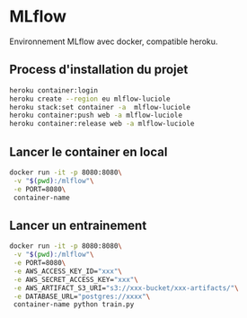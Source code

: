 # MLflow

Environnement MLflow avec docker, compatible heroku.

## Process d'installation du projet

```bash
heroku container:login
heroku create --region eu mlflow-luciole
heroku stack:set container -a  mlflow-luciole
heroku container:push web -a mlflow-luciole
heroku container:release web -a mlflow-luciole
```

## Lancer le container en local

```bash
docker run -it -p 8080:8080\
 -v "$(pwd):/mlflow"\
 -e PORT=8080\
 container-name
```

## Lancer un entrainement

```bash
docker run -it -p 8080:8080\
 -v "$(pwd):/mlflow"\
 -e PORT=8080\
 -e AWS_ACCESS_KEY_ID="xxx"\
 -e AWS_SECRET_ACCESS_KEY="xxx"\
 -e AWS_ARTIFACT_S3_URI="s3://xxx-bucket/xxx-artifacts/"\
 -e DATABASE_URL="postgres://xxxx"\
 container-name python train.py
```
